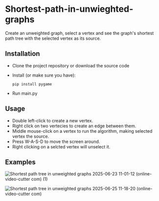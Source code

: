# Shortest-path-in-unwieghted-graphs
Create an unweighted graph, select a vertex and see the graph's shortest path tree with the selected vertex as its source.

## Installation
* Clone the project repository or download the source code
* Install (or make sure you have):

  ```
  pip install pygame
  ```
  
* Run main.py

## Usage
* Double left-click to create a new vertex.
* Right click on two vertecies to create an edge between them.
* Middle mouse-click on a vertex to run the algorithm, making selected vertex the source.
* Press W-A-S-D to move the screen around.
* Right clicking on a selcted vertex will unselect it.

## Examples
![Shortest path tree in unweighted graphs 2025-06-23 11-01-12 (online-video-cutter com) (1)](https://github.com/user-attachments/assets/df693932-b6e3-4514-bac9-cdaf649d355c)

![Shortest path tree in unweighted graphs 2025-06-25 11-18-20 (online-video-cutter com)](https://github.com/user-attachments/assets/ef31f7d6-e58d-46a7-8ef9-e48708dfbaca)
